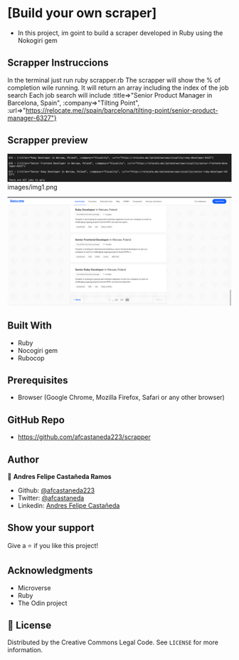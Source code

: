 # [Build your own scraper]

- In this project, im goint to build a scraper developed in Ruby using the Nokogiri gem


## Scrapper Instruccions

In the terminal just run ruby scrapper.rb
The scrapper will show the % of completion wile running.
It will return an array including the index of the job search
Each job search will include 
    :title=>"Senior Product Manager in Barcelona, Spain", 
    :company=>"Tilting Point", 
    :url=>"https://relocate.me//spain/barcelona/tilting-point/senior-product-manager-6327"}


## Scrapper preview

![screenshot](/images/img1.png)
images/img1.png

![screenshot](/images/img2.png)


## Built With

- Ruby
- Nocogiri gem
- Rubocop


## Prerequisites

- Browser (Google Chrome, Mozilla Firefox, Safari or any other browser)

## GitHub Repo

-  https://github.com/afcastaneda223/scrapper

## Author

👤 **Andres Felipe Castañeda Ramos**

- Github: [@afcastaneda223](https://github.com/afcastaneda223)
- Twitter: [@afcastaneda](https://twitter.com/afcastaneda)
- Linkedin: [Andres Felipe Castañeda](www.linkedin.com/in/andres-castaneda223)


## Show your support

Give a ⭐️ if you like this project!

## Acknowledgments

- Microverse
- Ruby
- The Odin project

## 📝 License

Distributed by the Creative Commons Legal Code. See `LICENSE` for more information.
